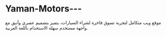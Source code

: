 # Yaman-Motors---
موقع ويب متكامل لتجربة تسوق فاخرة لشراء السيارات، يتميز بتصميم عصري وأنيق مع واجهة مستخدم سهلة الاستخدام باللغة العربية.
